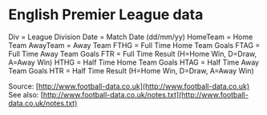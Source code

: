 # English Premier League data 

Div = League Division
Date = Match Date (dd/mm/yy)
HomeTeam = Home Team
AwayTeam = Away Team
FTHG = Full Time Home Team Goals
FTAG = Full Time Away Team Goals
FTR = Full Time Result (H=Home Win, D=Draw, A=Away Win)
HTHG = Half Time Home Team Goals
HTAG = Half Time Away Team Goals
HTR = Half Time Result (H=Home Win, D=Draw, A=Away Win)

Source: [http://www.football-data.co.uk](http://www.football-data.co.uk)  
See also: [http://www.football-data.co.uk/notes.txt](http://www.football-data.co.uk/notes.txt)
